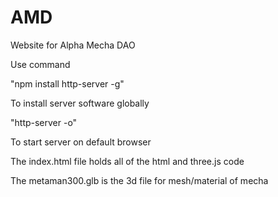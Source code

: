 # AMD
Website for Alpha Mecha DAO

Use command

"npm install http-server -g"

To install server software globally

"http-server -o"

To start server on default browser

The index.html file holds all of the html and three.js code
  
The metaman300.glb is the 3d file for mesh/material of mecha
